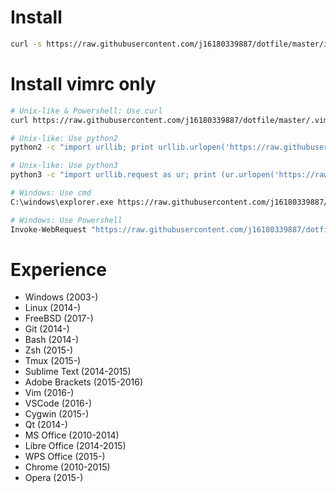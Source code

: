 Install
====
```bash
curl -s https://raw.githubusercontent.com/j16180339887/dotfile/master/install.sh | bash
```

Install vimrc only
====
```bash
# Unix-like & Powershell: Use curl
curl https://raw.githubusercontent.com/j16180339887/dotfile/master/.vimrc -o ~/.vimrc

# Unix-like: Use python2
python2 -c "import urllib; print urllib.urlopen('https://raw.githubusercontent.com/j16180339887/dotfile/master/.vimrc'.encode('UTF-8')).read()" > ~/.vimrc

# Unix-like: Use python3
python3 -c "import urllib.request as ur; print (ur.urlopen('https://raw.githubusercontent.com/j16180339887/dotfile/master/.vimrc').read().decode('utf-8'))" > ~/.vimrc

# Windows: Use cmd
C:\windows\explorer.exe https://raw.githubusercontent.com/j16180339887/dotfile/master/.vimrc

# Windows: Use Powershell
Invoke-WebRequest "https://raw.githubusercontent.com/j16180339887/dotfile/master/.vimrc" -OutFile "$ENV:UserProfile\\.vimrc"
```

Experience
=====
* Windows               (2003-)
* Linux                 (2014-)
* FreeBSD               (2017-)
* Git                   (2014-)
* Bash                  (2014-)
* Zsh                   (2015-)
* Tmux                  (2015-)
* Sublime Text          (2014-2015)
* Adobe Brackets        (2015-2016)
* Vim                   (2016-)
* VSCode                (2016-)
* Cygwin                (2015-)
* Qt                    (2014-)
* MS Office             (2010-2014)
* Libre Office          (2014-2015)
* WPS Office            (2015-)
* Chrome                (2010-2015)
* Opera                 (2015-)
